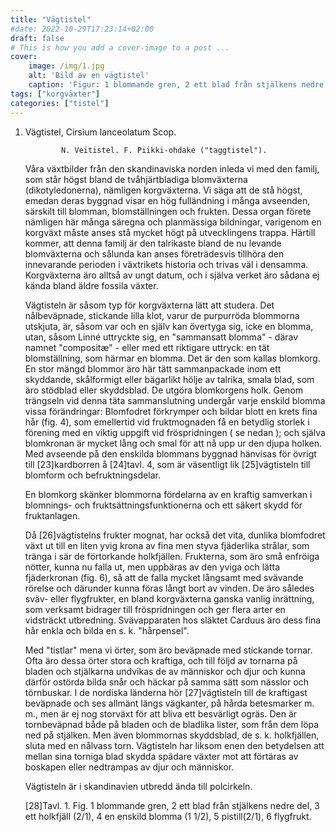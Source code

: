 ```yaml
---
title: "Vägtistel"
#date: 2022-10-29T17:23:14+02:00
draft: false
# This is how you add a cover-image to a post ...
cover:
    image: /img/1.jpg
    alt: 'Bild av en vägtistel'
    caption: 'Figur: 1 blommande gren, 2 ett blad från stjälkens nedre del, 3 ett holkfjäll (2/1), 4 en enskild blomma (1 1/2), 5 pistill(2/1), 6 flygfrukt.'
tags: ["korgväxter"]
categories: ["tistel"]
---
```



1. Vägtistel, Cirsium lanceolatum Scop.

               N. Veitistel. F. Piikki-ohdake ("taggtistel").

   Våra växtbilder från den skandinaviska norden inleda vi med den familj,
   som står högst bland de tvåhjärtbladiga blomväxterna (dikotyledonerna),
   nämligen korgväxterna. Vi säga att de stå högst, emedan deras byggnad
   visar en hög fulländning i många avseenden, särskilt till blomman,
   blomställningen och frukten. Dessa organ förete nämligen här många
   säregna och planmässiga bildningar, varigenom en korgväxt måste anses
   stå mycket högt på utvecklingens trappa. Härtill kommer, att denna
   familj är den talrikaste bland de nu levande blomväxterna och sålunda
   kan anses företrädesvis tillhöra den innevarande perioden i växtrikets
   historia och trivas väl i densamma. Korgväxterna äro alltså av ungt
   datum, och i själva verket äro sådana ej kända bland äldre fossila
   växter.



   Vägtisteln är såsom typ för korgväxterna lätt att studera. Det
   nålbeväpnade, stickande lilla klot, varur de purpurröda blommorna
   utskjuta, är, såsom var och en själv kan övertyga sig, icke en blomma,
   utan, såsom Linné uttryckte sig, en "sammansatt blomma" - därav namnet
   "compositæ" - eller med ett riktigare uttryck: en tät blomställning,
   som härmar en blomma. Det är den som kallas blomkorg. En stor mängd
   blommor äro här tätt sammanpackade inom ett skyddande, skålformigt
   eller bägarlikt hölje av talrika, smala blad, som äro stödblad eller
   skyddsblad. De utgöra blomkorgens holk. Genom trängseln vid denna täta
   sammanslutning undergår varje enskild blomma vissa förändringar:
   Blomfodret förkrymper och bildar blott en krets fina hår (fig. 4), som
   emellertid vid fruktmognaden få en betydlig storlek i förening med en
   viktig uppgift vid fröspridningen ( se nedan ); och själva blomkronan
   är mycket lång och smal för att nå upp ur den djupa holken. Med
   avseende på den enskilda blommans byggnad hänvisas för övrigt till
   [23]kardborren å [24]tavl. 4, som är väsentligt lik [25]vägtisteln till
   blomform och befruktningsdelar.

   En blomkorg skänker blommorna fördelarna av en kraftig samverkan i
   blomnings- och fruktsättningsfunktionerna och ett säkert skydd för
   fruktanlagen.

   Då [26]vägtistelns frukter mognat, har också det vita, dunlika
   blomfodret växt ut till en liten yvig krona av fina men styva
   fjäderlika strålar, som tränga i sär de förtorkande holkfjällen.
   Frukterna, som äro små enfröiga nötter, kunna nu falla ut, men uppbäras
   av den yviga och lätta fjäderkronan (fig. 6), så att de falla mycket
   långsamt med svävande rörelse och därunder kunna föras långt bort av
   vinden. De äro således sväv- eller flygfrukter, en bland korgväxterna
   ganska vanlig inrättning, som verksamt bidrager till fröspridningen och
   ger flera arter en vidsträckt utbredning. Svävapparaten hos släktet
   Carduus äro dess fina hår enkla och bilda en s. k. "hårpensel".

   Med "tistlar" mena vi örter, som äro beväpnade med stickande tornar.
   Ofta äro dessa örter stora och kraftiga, och till följd av tornarna på
   bladen och stjälkarna undvikas de av människor och djur och kunna
   därför ostörda bilda snår och häckar på samma sätt som nässlor och
   törnbuskar. I de nordiska länderna hör [27]vägtisteln till de
   kraftigast beväpnade och ses allmänt längs vägkanter, på hårda
   betesmarker m. m., men är ej nog storväxt för att bliva ett besvärligt
   ogräs. Den är tornbeväpnad både på bladen och de bladlika lister, som
   från dem löpa ned på stjälken. Men även blommornas skyddsblad, de s. k.
   holkfjällen, sluta med en nålvass torn. Vägtisteln har liksom enen den
   betydelsen att mellan sina torniga blad skydda spädare växter mot att
   förtäras av boskapen eller nedtrampas av djur och människor.

   Vägtisteln är i skandinavien utbredd ända till polcirkeln.

   [28]Tavl. 1. Fig. 1 blommande gren, 2 ett blad från stjälkens nedre
   del, 3 ett holkfjäll (2/1), 4 en enskild blomma (1 1/2), 5
   pistill(2/1), 6 flygfrukt.

